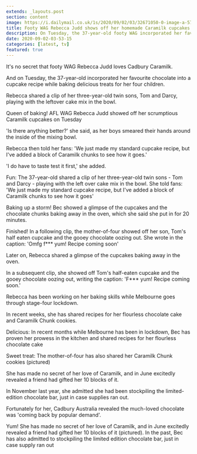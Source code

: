 ```yaml
---
extends: _layouts.post
section: content
image: https://i.dailymail.co.uk/1s/2020/09/02/03/32671050-0-image-a-57_1599012915135.jpg 
title: Footy WAG Rebecca Judd shows off her homemade Caramilk cupcakes 
description: On Tuesday, the 37-year-old footy WAG incorporated her favourite chocolate into a cupcake recipe while baking delicious treats for her four children 
date: 2020-09-02-03-53-15 
categories: [latest, tv] 
featured: true 
--- 
```

It's no secret that footy WAG Rebecca Judd loves Cadbury Caramilk.

And on Tuesday, the 37-year-old incorporated her favourite chocolate into a cupcake recipe while baking delicious treats for her four children.

Rebecca shared a clip of her three-year-old twin sons, Tom and Darcy, playing with the leftover cake mix in the bowl.

Queen of baking! AFL WAG Rebecca Judd showed off her scrumptious Caramilk cupcakes on Tuesday

'Is there anything better?' she said, as her boys smeared their hands around the inside of the mixing bowl.

Rebecca then told her fans: 'We just made my standard cupcake recipe, but I've added a block of Caramilk chunks to see how it goes.' 

'I do have to taste test it first,' she added.

Fun: The 37-year-old shared a clip of her three-year-old twin sons - Tom and Darcy - playing with the left over cake mix in the bowl. She told fans: 'We just made my standard cupcake recipe, but I've added a block of Caramilk chunks to see how it goes'

Baking up a storm! Bec showed a glimpse of the cupcakes and the chocolate chunks baking away in the oven, which she said she put in for 20 minutes.

Finished! In a following clip, the mother-of-four showed off her son, Tom's half eaten cupcake and the gooey chocolate oozing out. She wrote in the caption: 'Omfg f*** yum! Recipe coming soon'

Later on, Rebecca shared a glimpse of the cupcakes baking away in the oven. 

In a subsequent clip, she showed off Tom's half-eaten cupcake and the gooey chocolate oozing out, writing the caption: 'F*** yum! Recipe coming soon.'

Rebecca has been working on her baking skills while Melbourne goes through stage-four lockdown.

In recent weeks, she has shared recipes for her flourless chocolate cake and Caramilk Chunk cookies.

Delicious: In recent months while Melbourne has been in lockdown, Bec has proven her prowess in the kitchen and shared recipes for her flourless chocolate cake

Sweet treat: The mother-of-four has also shared her Caramilk Chunk cookies (pictured)

She has made no secret of her love of Caramilk, and in June excitedly revealed a friend had gifted her 10 blocks of it.

In November last year, she admitted she had been stockpiling the limited-edition chocolate bar, just in case supplies ran out. 

Fortunately for her, Cadbury Australia revealed the much-loved chocolate was 'coming back by popular demand'. 

Yum! She has made no secret of her love of Caramilk, and in June excitedly revealed a friend had gifted her 10 blocks of it (pictured). In the past, Bec has also admitted to stockpiling the limited edition chocolate bar, just in case supply ran out

